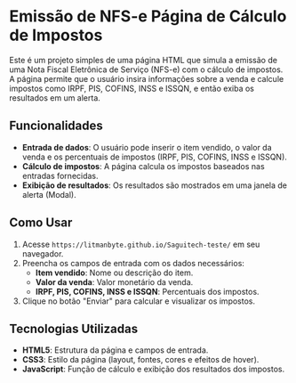 # Emissão de NFS-e  Página de Cálculo de Impostos

Este é um projeto simples de uma página HTML que simula a emissão de uma Nota Fiscal Eletrônica de Serviço (NFS-e) com o cálculo de impostos. A página permite que o usuário insira informações sobre a venda e calcule impostos como IRPF, PIS, COFINS, INSS e ISSQN, e então exiba os resultados em um alerta.

## Funcionalidades

- **Entrada de dados**: O usuário pode inserir o item vendido, o valor da venda e os percentuais de impostos (IRPF, PIS, COFINS, INSS e ISSQN).
- **Cálculo de impostos**: A página calcula os impostos baseados nas entradas fornecidas.
- **Exibição de resultados**: Os resultados são mostrados em uma janela de alerta (Modal).

## Como Usar

1. Acesse `https://litmanbyte.github.io/Saguitech-teste/` em seu navegador.
2. Preencha os campos de entrada com os dados necessários:
   - **Item vendido**: Nome ou descrição do item.
   - **Valor da venda**: Valor monetário da venda.
   - **IRPF, PIS, COFINS, INSS e ISSQN**: Percentuais dos impostos.
3. Clique no botão "Enviar" para calcular e visualizar os impostos.

## Tecnologias Utilizadas

- **HTML5**: Estrutura da página e campos de entrada.
- **CSS3**: Estilo da página (layout, fontes, cores e efeitos de hover).
- **JavaScript**: Função de cálculo e exibição dos resultados dos impostos.
